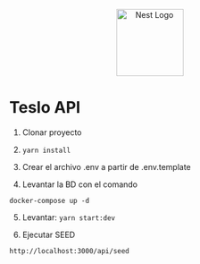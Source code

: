 <p align="center">
  <a href="http://nestjs.com/" target="blank"><img src="https://nestjs.com/img/logo-small.svg" width="120" alt="Nest Logo" /></a>
</p>

# Teslo API

1. Clonar proyecto

2. ```yarn install```

3. Crear el archivo .env a partir de .env.template

4. Levantar la BD con el comando
```
docker-compose up -d
```

5. Levantar: ```yarn start:dev```

6. Ejecutar SEED
```
http://localhost:3000/api/seed
```

